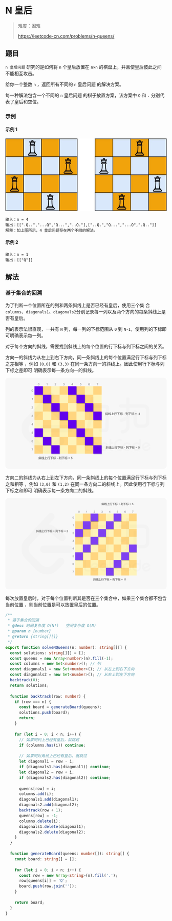 # N 皇后

> 难度：困难
>
> https://leetcode-cn.com/problems/n-queens/

## 题目

`n 皇后问题` 研究的是如何将 `n` 个皇后放置在 `n×n` 的棋盘上，并且使皇后彼此之间
不能相互攻击。

给你一个整数 `n` ，返回所有不同的 `n` 皇后问题 的解决方案。

每一种解法包含一个不同的 `n` 皇后问题 的棋子放置方案，该方案中 `Q` 和 `.` 分别代
表了皇后和空位。

### 示例

#### 示例 1

![n-queens-1](../../assets/images/n-queens-1.jpg)

```
输入：n = 4
输出：[[".Q..","...Q","Q...","..Q."],["..Q.","Q...","...Q",".Q.."]]
解释：如上图所示，4 皇后问题存在两个不同的解法。
```

#### 示例 2

```
输入：n = 1
输出：[["Q"]]
```

## 解法

### 基于集合的回溯

为了判断一个位置所在的列和两条斜线上是否已经有皇后，使用三个集
合`columns`、`diagonals1`、`diagonals2`分别记录每一列以及两个方向的每条斜线上是
否有皇后。

列的表示法很直观，一共有 `N` 列，每一列的下标范围从 `0` 到 `N-1`，使用列的下标即
可明确表示每一列。

对于每个方向的斜线，需要找到斜线上的每个位置的行下标与列下标之间的关系。

方向一的斜线为从左上到右下方向，同一条斜线上的每个位置满足行下标与列下标之差相等
，例如 `(0,0)` 和 `(3,3)` 在同一条方向一的斜线上。因此使用行下标与列下标之差即可
明确表示每一条方向一的斜线。

![n-queens-2](../../assets/images/n-queens-2.png)

方向二的斜线为从右上到左下方向，同一条斜线上的每个位置满足行下标与列下标之和相等
，例如 `(3,0)` 和 `(1,2)` 在同一条方向二的斜线上。因此使用行下标与列下标之和即可
明确表示每一条方向二的斜线。

![n-queens-3](../../assets/images/n-queens-3.png)

每次放置皇后时，对于每个位置判断其是否在三个集合中，如果三个集合都不包含当前位置
，则当前位置是可以放置皇后的位置。

```typescript
/**
 * 基于集合的回溯
 * @desc 时间复杂度 O(N!)   空间复杂度 O(N)
 * @param n {number}
 * @return {string[][]}
 */
export function solveNQueens(n: number): string[][] {
  const solutions: string[][] = [];
  const queens = new Array<number>(n).fill(-1);
  const columns = new Set<number>(); // 列
  const diagonals1 = new Set<number>(); // 从左上到右下方向
  const diagonals2 = new Set<number>(); // 从右上到左下方向
  backtrack(0);
  return solutions;

  function backtrack(row: number) {
    if (row === n) {
      const board = generateBoard(queens);
      solutions.push(board);
      return;
    }

    for (let i = 0; i < n; i++) {
      // 如果同列上已经有皇后，就跳过
      if (columns.has(i)) continue;

      // 如果同对角线上已经有皇后，就跳过
      let diagonal1 = row - i;
      if (diagonals1.has(diagonal1)) continue;
      let diagonal2 = row + i;
      if (diagonals2.has(diagonal2)) continue;

      queens[row] = i;
      columns.add(i);
      diagonals1.add(diagonal1);
      diagonals2.add(diagonal2);
      backtrack(row + 1);
      queens[row] = -1;
      columns.delete(i);
      diagonals1.delete(diagonal1);
      diagonals2.delete(diagonal2);
    }
  }

  function generateBoard(queens: number[]): string[] {
    const board: string[] = [];

    for (let i = 0; i < n; i++) {
      const row = new Array<string>(n).fill('.');
      row[queens[i]] = 'Q';
      board.push(row.join(''));
    }

    return board;
  }
}
```
